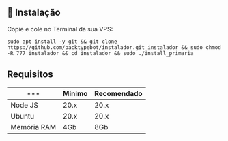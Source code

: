 ## 💽 Instalação

<p>Copie e cole no Terminal da sua VPS:</p>

```
sudo apt install -y git && git clone https://github.com/packtypebot/instalador.git instalador && sudo chmod -R 777 instalador && cd instalador && sudo ./install_primaria
```

## Requisitos

| ---         | Mínimo | Recomendado |
| ----------- | ------ | ----------- |
| Node JS     | 20.x   | 20.x        |
| Ubuntu      | 20.x   | 20.x        |
| Memória RAM | 4Gb    | 8Gb         |
